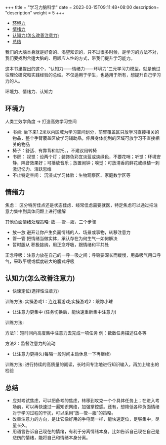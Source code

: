 +++
title = "学习力脑科学"
date =  2023-03-15T09:11:48+08:00
description= "description"
weight = 5
+++

- [环境力](#环境力)
- [情绪力](#情绪力)
- [认知力(怎么改善注意力)](#认知力怎么改善注意力)
- [总结](#总结)


我们的大脑本身就是好奇的、渴望知识的，只不过很多时候，是学习的方法不对，我们要找到合适大脑的、用顺应人性的方式，带我们提升学习能力。

这本书里提出的这个，“认知力——情绪力——环境力”三元学习力模型，就是他过往理论研究和实践经验的总结。不仅适用于学生，也适用于所有，想提升自己学习力的人。

环境力、情绪力、认知力

## 环境力

人类工效学角度 -> 打造高效学习空间

- 书桌: 坐下来1.2米以内区域为学习空间划分，前臂覆盖区只放学习直接相关的物品，整个手臂覆盖区放学习辅助品，伸展身体能到的区域可放学习不直接相关的物品
- 椅子：舒适、有靠背和肘托、，不建议用转椅
- 书房： 视觉：设两个灯；装饰色彩宜淡蓝或淡绿色，不要花哨；听觉：环境安静，隔音效果好；可播放音乐；放置闹钟；嗅觉：可放清香的鲜花或绿植一刺激记忆力、活跃思维
- 不止特定空间： 沉浸式学习体验：生物观察区、家庭数学区等

## 情绪力

焦虑： 区分特厉佳点还是状态佳虑．经常佳虑需要就医，特定焦虑可以通过把注意力集中到具体问颗上进行缓解

其他负面情绪处理策略: 放-—管—服，三个步骤

- 放一放 避开让你产生负面情绪的人、场景或事物，转移注意力
- 管一管 把情绪当做实体，承认存在为何生气—如何解决
- 暂时服从 积极接纳，用正念呼吸，跟情绪和平共处

正念呼吸：注意力放在自己的一呼一吸之间；呼吸要深长而缓慢，用鼻吸气用口呼气，采取平缓或幅度较大的腹式呼吸

## 认知力(怎么改善注意力)

- 快谏定位(选择性注章力)

训练方法: 实操游戏1：连连看游戏;实操游戏2：跟踪小球

- 让注意力更集中 (任务切换后，能快速重新集中注意力)

训练方法: 

方法1：短时间内高度集中注意力去完成一项任务
例：数数任务描述任冬等

方法2：监督注意力的流动

- 让注意力更持久(每隔一段时间主动休息一下再继续)

训练方法: 进行持续的高质量的阅读，长时间专注地进行知识输入，再加上输出的检验

## 总结

- 应对考试焦虑，可以把备考的焦虑，转移到攻克一个个具体任务上；在进入考场前，可以再快速过一遍知识网络，加强掌控感。还有，想降低各种负面情绪对于学习过程的干扰，可以采用“放—管—服”的策略。
- 改善注意力的方向，是让它像好用的手电筒一样，能快速定位，足够集中，尽量长久。
- 用语言告诉自己现在的情绪，有利于分离情绪本身。比如告诉自己现在自己是悲伤的情绪，能将自己和情绪本身分离。